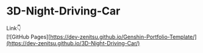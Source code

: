 # 3D-Night-Driving-Car

Link👇
<br>
[![GitHub Pages][https://dev-zenitsu.github.io/Genshin-Portfolio-Template/](https://dev-zenitsu.github.io/3D-Night-Driving-Car/)
